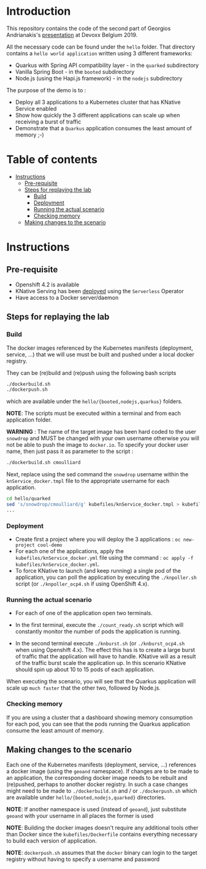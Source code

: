 # Introduction

This repository contains the code of the second part of Georgios Andrianakis's [presentation](https://www.youtube.com/watch?v=9wJm8g83vqA&t=2678s) at Devoxx Belgium 2019.

All the necessary code can be found under the `hello` folder. That directory contains a `hello world application` written using 3 different frameworks: 
* Quarkus with Spring API compatibility layer - in the `quarked` subdirectory
* Vanilla Spring Boot  - in the `booted` subdirectory
* Node.js (using the Hapi.js framework) - in the `nodejs` subdirectory  

The purpose of the demo is to :
- Deploy all 3 applications to a Kubernetes cluster that has KNative Service enabled
- Show how quickly the 3 different applications can scale up when receiving a burst of traffic
- Demonstrate that a `Quarkus` application consumes the least amount of memory ;-)

# Table of contents

  * [Instructions](#instructions)
     * [Pre-requisite](#pre-requisite)
     * [Steps for replaying the lab](#steps-for-replaying-the-lab)
        * [Build](#build)
        * [Deployment](#deployment)
        * [Running the actual scenario](#running-the-actual-scenario)
        * [Checking memory](#checking-memory)
     * [Making changes to the scenario](#making-changes-to-the-scenario)   

# Instructions

## Pre-requisite

- Openshift 4.2 is available
- KNative Serving has been [deployed](https://docs.openshift.com/container-platform/4.2/serverless/installing-openshift-serverless.html#installing-serverless-operator_installing-openshift-serverless) using the `Serverless` Operator
- Have access to a Docker server/daemon

## Steps for replaying the lab

### Build 

The docker images referenced by the Kubernetes manifests (deployment, service, ...) that we will use
must be built and pushed under a local docker registry.

They can be (re)build and (re)push using the following bash scripts
```bash
./dockerbuild.sh
./dockerpush.sh
```
which are available under the `hello/{booted,nodejs,quarkus}` folders. 

**NOTE**: The scripts must be executed within a terminal and from each application folder.

**WARNING** : The name of the target image has been hard coded to the user `snowdrop` and MUST be changed with your own username otherwise you will not be able to push the image to `docker.io`.
To specify your docker user name, then just pass it as parameter to the script :
```bash
./dockerbuild.sh cmoulliard
```

Next, replace using the sed command the `snowdrop` username within the `knService_docker.tmpl` file to the appropriate username for each application.
```bash
cd hello/quarked
sed 's/snowdrop/cmoulliard/g' kubefiles/knService_docker.tmpl > kubefiles/knService_docker.yml
...
```

### Deployment

- Create first a project where you will deploy the 3 applications : `oc new-project cool-demo`
- For each one of the applications, apply the `kubefiles/knService_docker.yml` file using the command : `oc apply -f kubefiles/knService_docker.yml`.
- To force KNative to launch (and keep running) a single pod of the application, you can poll the application by executing the `./knpoller.sh` script (or `./knpoller_ocp4.sh` if using OpenShift 4.x).

### Running the actual scenario

- For each of one of the application open two terminals.

- In the first terminal, execute the `./count_ready.sh` script which will constantly monitor the number of pods the application is running.

- In the second terminal execute `./knburst.sh` (or `./knburst_ocp4.sh` when using Openshift 4.x).
  The effect this has is to create a large burst of traffic that the application will have to handle.
  KNative will as a result of the traffic burst scale the application up. In this scenario KNative should spin up about 10 to 15 pods of each application.

When executing the scenario, you will see that the Quarkus application will scale up `much faster` that the other two, followed by Node.js.

### Checking memory

If you are using a cluster that a dashboard showing memory consumption for each pod, you can see that the pods running the Quarkus application consume the least amount of memory.

## Making changes to the scenario

Each one of the Kubernetes manifests (deployment, service, ...) references a docker image (using the `geoand` namespace).
If changes are to be made to an application, the corresponding docker image needs to be rebuilt and (re)pushed, perhaps to another docker registry. In such a case changes might need to be made to `./dockerbuild.sh` and / or `./dockerpush.sh` which are available under `hello/{booted,nodejs,quarked}` directories.

**NOTE**: If another namespace is used (instead of `geoand`), just substitute `geoand` with your username in all places the former is used

**NOTE**: Building the docker images doesn't require any additional tools other than Docker since the `kubefiles/Dockerfile` contains everything necessary to build each version of application.

**NOTE**: `dockerpush.sh` assumes that the `docker` binary can login to the target registry without having to specify a username and password  



  
